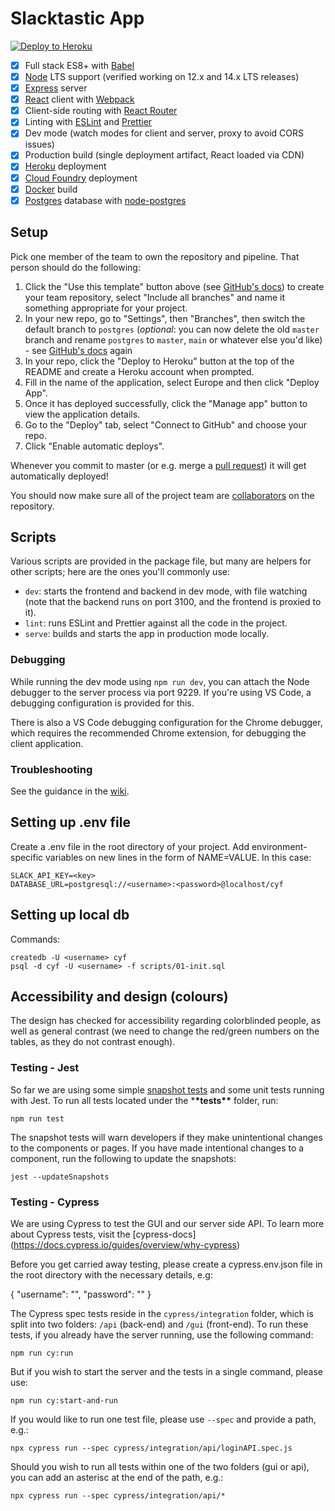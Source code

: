 # Slacktastic App

[![Deploy to Heroku](https://www.herokucdn.com/deploy/button.svg)](https://heroku.com/deploy)

- [x] Full stack ES8+ with [Babel]
- [x] [Node] LTS support (verified working on 12.x and 14.x LTS releases)
- [x] [Express] server
- [x] [React] client with [Webpack]
- [x] Client-side routing with [React Router]
- [x] Linting with [ESLint] and [Prettier]
- [x] Dev mode (watch modes for client and server, proxy to avoid CORS issues)
- [x] Production build (single deployment artifact, React loaded via CDN)
- [x] [Heroku] deployment
- [x] [Cloud Foundry] deployment
- [x] [Docker] build
- [x] [Postgres] database with [node-postgres]

## Setup

Pick one member of the team to own the repository and pipeline. That person should do the following:

1.  Click the "Use this template" button above (see [GitHub's docs][1]) to create your team repository, select "Include all branches" and name it something appropriate for your project.
2.  In your new repo, go to "Settings", then "Branches", then switch the default branch to `postgres` (_optional_: you can now delete the old `master` branch and rename `postgres` to `master`, `main` or whatever else you'd like) - see [GitHub's docs][2] again
3.  In your repo, click the "Deploy to Heroku" button at the top of the README and create a Heroku account when prompted.
4.  Fill in the name of the application, select Europe and then click "Deploy App".
5.  Once it has deployed successfully, click the "Manage app" button to view the application details.
6.  Go to the "Deploy" tab, select "Connect to GitHub" and choose your repo.
7.  Click "Enable automatic deploys".

Whenever you commit to master (or e.g. merge a [pull request]) it will get automatically deployed!

You should now make sure all of the project team are [collaborators] on the repository.

## Scripts

Various scripts are provided in the package file, but many are helpers for other scripts; here are the ones you'll
commonly use:

- `dev`: starts the frontend and backend in dev mode, with file watching (note that the backend runs on port 3100, and
  the frontend is proxied to it).
- `lint`: runs ESLint and Prettier against all the code in the project.
- `serve`: builds and starts the app in production mode locally.

### Debugging

While running the dev mode using `npm run dev`, you can attach the Node debugger to the server process via port 9229.
If you're using VS Code, a debugging configuration is provided for this.

There is also a VS Code debugging configuration for the Chrome debugger, which requires the recommended Chrome
extension, for debugging the client application.

### Troubleshooting

See the guidance in the [wiki].

[1]: https://docs.github.com/en/free-pro-team@latest/github/creating-cloning-and-archiving-repositories/creating-a-repository-from-a-template#creating-a-repository-from-a-template
[2]: https://docs.github.com/en/github/administering-a-repository/managing-branches-in-your-repository
[babel]: https://babeljs.io/
[cloud foundry]: https://www.cloudfoundry.org/
[collaborators]: https://help.github.com/en/articles/inviting-collaborators-to-a-personal-repository
[docker]: https://www.docker.com
[eslint]: https://eslint.org/
[express]: https://expressjs.com/
[heroku]: https://www.heroku.com/
[node]: https://nodejs.org/en/
[node-postgres]: https://node-postgres.com/
[postgres]: https://www.postgresql.org/
[prettier]: https://prettier.io/
[pull request]: https://help.github.com/en/articles/about-pull-requests
[react]: https://reactjs.org/
[react router]: https://reactrouter.com/web
[webpack]: https://webpack.js.org/
[wiki]: https://github.com/textbook/starter-kit/wiki
[dotenv]: https://github.com/motdotla/dotenv

## Setting up .env file

Create a .env file in the root directory of your project. Add environment-specific variables on new lines in the form of NAME=VALUE. In this case:

```
SLACK_API_KEY=<key>
DATABASE_URL=postgresql://<username>:<password>@localhost/cyf
```

## Setting up local db

Commands:

```
createdb -U <username> cyf
psql -d cyf -U <username> -f scripts/01-init.sql

```

## Accessibility and design (colours)

The design has checked for accessibility regarding colorblinded people, as well as general contrast (we need to change the red/green numbers on the tables, as they do not contrast enough).

### Testing - Jest

So far we are using some simple [snapshot tests](https://jestjs.io/docs/snapshot-testing) and some unit tests running with Jest.
To run all tests located under the \***\*tests\*\*** folder, run:

```
npm run test
```

The snapshot tests will warn developers if they make unintentional changes to the components or pages. If you have made intentional changes to a component, run the following to update the snapshots:

```
jest --updateSnapshots
```

### Testing - Cypress

We are using Cypress to test the GUI and our server side API. To learn more about Cypress tests, visit the [cypress-docs] (https://docs.cypress.io/guides/overview/why-cypress)

Before you get carried away testing, please create a cypress.env.json file in the root directory with the necessary details, e.g:

{
"username": "",
"password": ""
}

The Cypress spec tests reside in the `cypress/integration` folder, which is split into two folders: `/api` (back-end) and `/gui` (front-end). To run these tests, if you already have the server running, use the following command:

`npm run cy:run`

But if you wish to start the server and the tests in a single command, please use:

`npm run cy:start-and-run`

If you would like to run one test file, please use `--spec` and provide a path, e.g.:

`npx cypress run --spec cypress/integration/api/loginAPI.spec.js`

Should you wish to run all tests within one of the two folders (gui or api), you can add an asterisc at the end of the path, e.g.:

`npx cypress run --spec cypress/integration/api/*`
